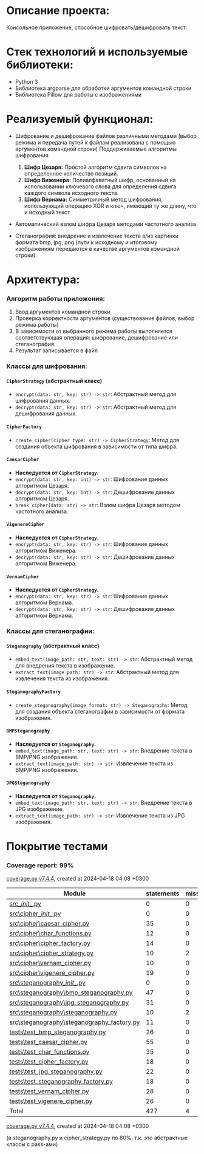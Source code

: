 # Описание проекта:

Консольное приложение, способное шифровать/дешифровать текст.

# Стек технологий и используемые библиотеки:

- Python 3
- Библиотека argparse для обработки аргументов командной строки
- Библиотека Pillow для работы с изображениями

# Реализуемый функционал:

- Шифрование и дешифрование файлов различными методами (выбор режима и передача путей к файлам реализована с помощью аргументов командной строки)
  Поддерживаемые алгоритмы шифрования:
  1) **Шифр Цезаря:** Простой алгоритм сдвига символов на определенное количество позиций.
  2) **Шифр Виженера:** Полиалфавитный шифр, основанный на использовании ключевого слова для определения сдвига каждого символа исходного текста.
  3) **Шифр Вернама:** Симметричный метод шифрования, использующий операцию XOR и ключ, имеющий ту же длину, что и исходный текст.
  
- Автоматический взлом шифра Цезаря методами частотного анализа

- Стеганография: внедрение и извлечение текста в/из картинки формата bmp, jpg, png (пути к исходному и итоговому изображениям передаются в качестве аргументов командной строки)

# Архитектура:

### Алгоритм работы приложения:
1. Ввод аргументов командной строки
2. Проверка корректности аргументов (существование файлов, выбор режима работы)
3. В зависимости от выбранного режима работы выполняется соответствующая операция: шифрование, дешифрование или стеганография.
4. Результат записывается в файл

### Классы для шифрования:

#### `CipherStrategy` (абстрактный класс)

- `encrypt(data: str, key: str) -> str`: Абстрактный метод для шифрования данных.
- `decrypt(data: str, key: str) -> str`: Абстрактный метод для дешифрования данных.

#### `CipherFactory`

- `create_cipher(cipher_type: str) -> CipherStrategy`: Метод для создания объекта шифрования в зависимости от типа шифра.

#### `CaesarCipher`

- **Наследуется от `CipherStrategy`.**
- `encrypt(data: str, key: int) -> str`: Шифрование данных алгоритмом Цезаря.
- `decrypt(data: str, key: int) -> str`: Дешифрование данных алгоритмом Цезаря.
- `break_cipher(data: str) -> str`: Взлом шифра Цезаря методом частотного анализа.

#### `VigenereCipher`

- **Наследуется от `CipherStrategy`.**
- `encrypt(data: str, key: str) -> str`: Шифрование данных алгоритмом Виженера.
- `decrypt(data: str, key: str) -> str`: Дешифрование данных алгоритмом Виженера.

#### `VernamCipher`

- **Наследуется от `CipherStrategy`.**
- `encrypt(data: str, key: str) -> str`: Шифрование данных алгоритмом Вернама.
- `decrypt(data: str, key: str) -> str`: Дешифрование данных алгоритмом Вернама.

### Классы для стеганографии:

#### `Steganography` (абстрактный класс)

- `embed_text(image_path: str, text: str) -> str`: Абстрактный метод для внедрения текста в изображение.
- `extract_text(image_path: str) -> str`: Абстрактный метод для извлечения текста из изображения.

#### `SteganographyFactory`

- `create_steganography(image_format: str) -> Steganography`: Метод для создания объекта стеганографии в зависимости от формата изображения.

#### `BMPSteganography`

- **Наследуется от `Steganography`.**
- `embed_text(image_path: str, text: str) -> str`: Внедрение текста в BMP/PNG изображение.
- `extract_text(image_path: str) -> str`: Извлечение текста из BMP/PNG изображения.

#### `JPGSteganography`

- **Наследуется от `Steganography`.**
- `embed_text(image_path: str, text: str) -> str`: Внедрение текста в JPG изображение.
- `extract_text(image_path: str) -> str`: Извлечение текста из JPG изображения.

# Покрытие тестами

### Coverage report: 99%

[coverage.py v7.4.4](https://coverage.readthedocs.io/en/7.4.4), created at 2024-04-18 04:08 +0300

| Module                                                                                         | statements | missing | excluded | coverage |
| ---------------------------------------------------------------------------------------------- | ---------- | ------- | -------- | -------- |
| [src\__init__.py](d_145eef247bfb46b6___init___py.html)                                         | 0          | 0       | 0        | 100%     |
| [src\cipher\__init__.py](d_4964dd438bd0ea48___init___py.html)                                  | 0          | 0       | 0        | 100%     |
| [src\cipher\caesar_cipher.py](d_4964dd438bd0ea48_caesar_cipher_py.html)                        | 35         | 0       | 0        | 100%     |
| [src\cipher\char_functions.py](d_4964dd438bd0ea48_char_functions_py.html)                      | 12         | 0       | 0        | 100%     |
| [src\cipher\cipher_factory.py](d_4964dd438bd0ea48_cipher_factory_py.html)                      | 14         | 0       | 0        | 100%     |
| [src\cipher\cipher_strategy.py](d_4964dd438bd0ea48_cipher_strategy_py.html)                    | 10         | 2       | 0        | 80%      |
| [src\cipher\vernam_cipher.py](d_4964dd438bd0ea48_vernam_cipher_py.html)                        | 10         | 0       | 0        | 100%     |
| [src\cipher\vigenere_cipher.py](d_4964dd438bd0ea48_vigenere_cipher_py.html)                    | 19         | 0       | 0        | 100%     |
| [src\steganography\__init__.py](d_cfffa53b4a781d44___init___py.html)                           | 0          | 0       | 0        | 100%     |
| [src\steganography\bmp_steganography.py](d_cfffa53b4a781d44_bmp_steganography_py.html)         | 47         | 0       | 0        | 100%     |
| [src\steganography\jpg_steganography.py](d_cfffa53b4a781d44_jpg_steganography_py.html)         | 31         | 0       | 0        | 100%     |
| [src\steganography\steganography.py](d_cfffa53b4a781d44_steganography_py.html)                 | 10         | 2       | 0        | 80%      |
| [src\steganography\steganography_factory.py](d_cfffa53b4a781d44_steganography_factory_py.html) | 11         | 0       | 0        | 100%     |
| [tests\test_bmp_steganography.py](d_a44f0ac069e85531_test_bmp_steganography_py.html)           | 26         | 0       | 0        | 100%     |
| [tests\test_caesar_cipher.py](d_a44f0ac069e85531_test_caesar_cipher_py.html)                   | 55         | 0       | 0        | 100%     |
| [tests\test_char_functions.py](d_a44f0ac069e85531_test_char_functions_py.html)                 | 35         | 0       | 0        | 100%     |
| [tests\test_cipher_factory.py](d_a44f0ac069e85531_test_cipher_factory_py.html)                 | 18         | 0       | 0        | 100%     |
| [tests\test_jpg_steganography.py](d_a44f0ac069e85531_test_jpg_steganography_py.html)           | 22         | 0       | 0        | 100%     |
| [tests\test_steganography_factory.py](d_a44f0ac069e85531_test_steganography_factory_py.html)   | 18         | 0       | 0        | 100%     |
| [tests\test_vernam_cipher.py](d_a44f0ac069e85531_test_vernam_cipher_py.html)                   | 28         | 0       | 0        | 100%     |
| [tests\test_vigenere_cipher.py](d_a44f0ac069e85531_test_vigenere_cipher_py.html)               | 26         | 0       | 0        | 100%     |
| Total                                                                                          | 427        | 4       | 0        | 99%      |

[coverage.py v7.4.4](https://coverage.readthedocs.io/en/7.4.4), created at 2024-04-18 04:08 +0300

(в steganography.py и cipher_strategy.py по 80%, т.к. это абстрактные классы с pass-ами)